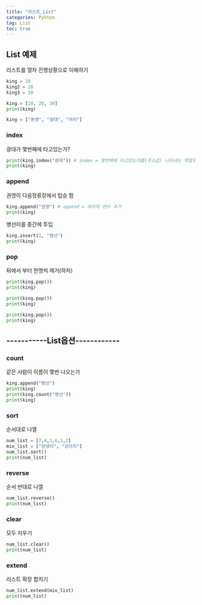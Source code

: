 ```yaml
---
title: "리스트_List"
categories: Pyhton
tag: List
toc: true
---
```


## List 예제
리스트를 열차 진행상황으로 이해하기
```python
king = 10
king2 = 20
king3 = 30

king = [10, 20, 30]
print(king)

king = ["동영", "광대", "머리"]
```
### index 
광대가 몇번째에 타고있는가?
```python
print(king.index("광대")) # index = 몇번째에 타고있는가를(주소값) 나타내는 역할도 함
print(king)
```
### append
권영이 다음정류장에서 탑승 함
```python
king.append("권영") # append = 마지막 변수 추가
print(king)
```
병선이를 중간에 투입
```python
king.insert(1, "병선")
print(king)
```
### pop
뒤에서 부터 한명씩 제거(하차)
```python
print(king.pop())
print(king)

print(king.pop())
print(king)

print(king.pop())
print(king)
```
## -----------List옵션------------

### count 
같은 사람이 이름이 몇번 나오는가
```python
king.append("병선")
print(king)
print(king.count("병선"))
print(king)
```
### sort
순서대로 나열
```python
num_list = [7,4,3,6,1,2]
mix_list = ["강냉이", "강아지"]
num_list.sort()
print(num_list)
```
### reverse
순서 반대로 나열
```python
num_list.reverse()
print(num_list)
```
### clear
모두 지우기
```python
num_list.clear()
print(num_list)
```
### extend
리스트 확장 합치기
```python
num_list.extend(mix_list)
print(num_list)
```